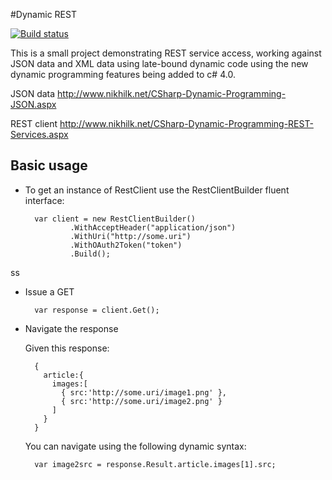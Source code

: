 #Dynamic REST

[![Build status](https://ci.appveyor.com/api/projects/status/xt1dr93om1ukgrbw/branch/master?svg=true)](https://ci.appveyor.com/project/Huddle/dynamicrest/branch/master)

This is a small project demonstrating REST service access,
working against JSON data and XML data using late-bound
dynamic code using the new dynamic programming features being
added to c# 4.0.

JSON data
http://www.nikhilk.net/CSharp-Dynamic-Programming-JSON.aspx

REST client
http://www.nikhilk.net/CSharp-Dynamic-Programming-REST-Services.aspx

## Basic usage

* To get an instance of RestClient use the RestClientBuilder fluent interface:

        var client = new RestClientBuilder()
                .WithAcceptHeader("application/json")
                .WithUri("http://some.uri")
                .WithOAuth2Token("token")
                .Build();
ss
* Issue a GET

        var response = client.Get();
        
* Navigate the response
  
  Given this response:
  
        {
          article:{
            images:[
              { src:'http://some.uri/image1.png' },
              { src:'http://some.uri/image2.png' }
            ]
          }
        }
        
  You can navigate using the following dynamic syntax:
  
        var image2src = response.Result.article.images[1].src;
        
